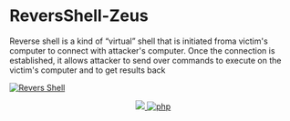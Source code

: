 # ReversShell-Zeus
 Reverse shell is a kind of
 “virtual” shell that is initiated froma victim's computer to connect with attacker's computer.
 Once the connection is established, it allows attacker
 to send over commands to execute on the victim's computer and to get results back
 
 
 <a href="https://github.com/Deusnegro" target="_blank"><img src="https://s4.uupload.ir/files/download_epop_thumb.png" border="0" alt="Revers Shell" /></a>
 
 <p align="center">
  <a href="http://python.org">
    <img src="https://img.shields.io/badge/python-v3.9.5-blue">
  </a>
 <a href="https://php.net">
    <img src="https://img.shields.io/badge/php-8.0.0-black"
         alt="php">

